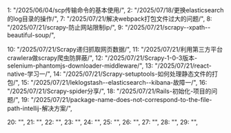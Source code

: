 1: "/2025/06/04/scp传输命令的基本使用/",
2: "/2025/07/18/更换elasticsearch的log目录的操作/",
7: "/2025/07/21/解决webpack打包文件过大的问题/",
8: "/2025/07/21/scrapy-防止网站限制ip/",
9: "/2025/07/21/scrapy--xpath--beautiful-soup/",

10: "/2025/07/21/Scrapy递归抓取网页数据/",
11: "/2025/07/21/利用第三方平台crawlera做scrapy爬虫防屏蔽/",
12: "/2025/07/21/Scrapy-1-0-3版本-selenium-phantomjs-downloader-middleware/",
13: "/2025/07/21/react-native-学习一/",
14: "/2025/07/21/Scrapy-setuptools-如何处理静态文件的打包/",
15: "/2025/07/21/leklogstash--elasticsearch--kibana-故障一/",
16: "/2025/07/21/Scrapy-spider分享/",
18: "/2025/07/21/Rails-初始化-项目的问题/",
19: "/2025/07/21/package-name-does-not-correspond-to-the-file-path-intellij-解决方案/",

20: "",
21: "",
22: "",
23: "",
24: "",
25: "",
26: "",
27: "",
28: "",
29: "",
